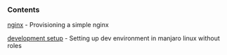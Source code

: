 ### Contents

[nginx](nginx) - Provisioning a simple nginx

[development setup](manjaro-setup) - Setting up dev environment in manjaro linux without roles
